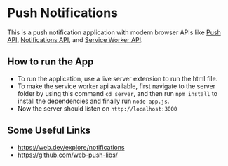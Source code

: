 # Push Notifications

This is a push notification application with modern browser APIs like [Push API](https://developer.mozilla.org/en-US/docs/Web/API/Push_API), [Notifications API](https://developer.mozilla.org/en-US/docs/Web/API/Notifications_API), and [Service Worker API](https://developer.mozilla.org/en-US/docs/Web/API/Service_Worker_API).

## How to run the App

- To run the application, use a live server extension to run the html file.
- To make the service worker api available, first navigate to the server folder by using this command `cd server`, and then run `npm install` to install the dependencies and finally run `node app.js`.
- Now the server should listen on `http://localhost:3000`

## Some Useful Links

- https://web.dev/explore/notifications
- https://github.com/web-push-libs/
